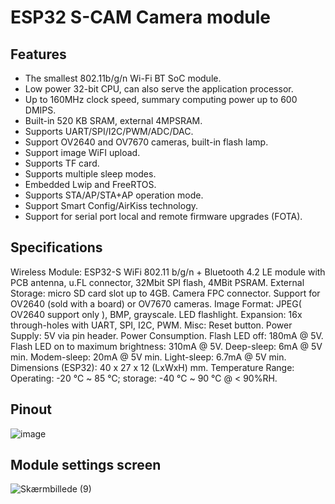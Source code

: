 # ESP32 S-CAM Camera module

## Features

* The smallest 802.11b/g/n Wi-Fi BT SoC module.
* Low power 32-bit CPU, can also serve the application processor.
* Up to 160MHz clock speed, summary computing power up to 600 DMIPS.
* Built-in 520 KB SRAM, external 4MPSRAM.
* Supports UART/SPI/I2C/PWM/ADC/DAC.
* Support OV2640 and OV7670 cameras, built-in flash lamp.
* Support image WiFI upload.
* Supports TF card.
* Supports multiple sleep modes.
* Embedded Lwip and FreeRTOS.
* Supports STA/AP/STA+AP operation mode.
* Support Smart Config/AirKiss technology.
* Support for serial port local and remote firmware upgrades (FOTA).

## Specifications

Wireless Module: ESP32-S WiFi 802.11 b/g/n + Bluetooth 4.2 LE module with PCB antenna, u.FL connector, 32Mbit SPI flash, 4MBit PSRAM.
External Storage: micro SD card slot up to 4GB.
Camera
FPC connector.
Support for OV2640 (sold with a board) or OV7670 cameras.
Image Format: JPEG( OV2640 support only ), BMP, grayscale.
LED flashlight.
Expansion: 16x through-holes with UART, SPI, I2C, PWM.
Misc: Reset button.
Power Supply: 5V via pin header.
Power Consumption.
Flash LED off: 180mA @ 5V.
Flash LED on to maximum brightness: 310mA @ 5V.
Deep-sleep: 6mA @ 5V min.
Modem-sleep: 20mA @ 5V min.
Light-sleep: 6.7mA @ 5V min.
Dimensions (ESP32): 40 x 27 x 12 (LxWxH) mm.
Temperature Range: Operating: -20 ℃ ~ 85 ℃; storage: -40 ℃ ~ 90 ℃ @ < 90%RH.

## Pinout
![image](https://user-images.githubusercontent.com/44589560/195549429-37e73d4e-082c-44f9-8b3e-816c8f901346.png)

## Module settings screen
![Skærmbillede (9)](https://user-images.githubusercontent.com/44589560/195547686-b3e29914-a9de-4411-bbb5-09edee03b268.png)
